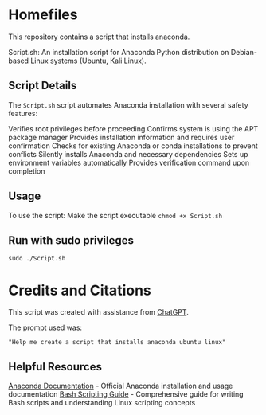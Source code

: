 # Homefiles
This repository contains a script that installs anaconda.

Script.sh: An installation script for Anaconda Python distribution on Debian-based Linux systems (Ubuntu, Kali Linux).

## Script Details
The `Script.sh` script automates Anaconda installation with several safety features:

Verifies root privileges before proceeding
Confirms system is using the APT package manager
Provides installation information and requires user confirmation
Checks for existing Anaconda or conda installations to prevent conflicts
Silently installs Anaconda and necessary dependencies
Sets up environment variables automatically
Provides verification command upon completion

## Usage
To use the script:
Make the script executable
`chmod +x Script.sh`

## Run with sudo privileges
`sudo ./Script.sh`

# Credits and Citations
This script was created with assistance from [ChatGPT](https://chatgpt.com/auth/login).

The prompt used was:

```"Help me create a script that installs anaconda ubuntu linux"```

## Helpful Resources

[Anaconda Documentation](https://www.anaconda.com/docs/getting-started/anaconda/install) - Official Anaconda installation and usage documentation
[Bash Scripting Guide](https://linuxconfig.org/bash-scripting-tutorial) - Comprehensive guide for writing Bash scripts and understanding Linux scripting concepts
